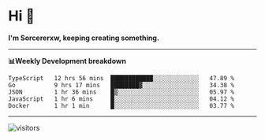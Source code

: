 # Hi 👋

**I'm Sorcererxw, keeping creating something.**

---

**📊Weekly Development breakdown**

<!--START_SECTION:waka-->
```text
TypeScript   12 hrs 56 mins  ████████████░░░░░░░░░░░░░   47.89 % 
Go           9 hrs 17 mins   ████████▓░░░░░░░░░░░░░░░░   34.38 % 
JSON         1 hr 36 mins    █▒░░░░░░░░░░░░░░░░░░░░░░░   05.97 % 
JavaScript   1 hr 6 mins     █░░░░░░░░░░░░░░░░░░░░░░░░   04.12 % 
Docker       1 hr 1 min      █░░░░░░░░░░░░░░░░░░░░░░░░   03.77 % 
```
<!--END_SECTION:waka-->

---

![visitors](https://visitor-badge.glitch.me/badge?page_id=sorcererxw.sorcererx)